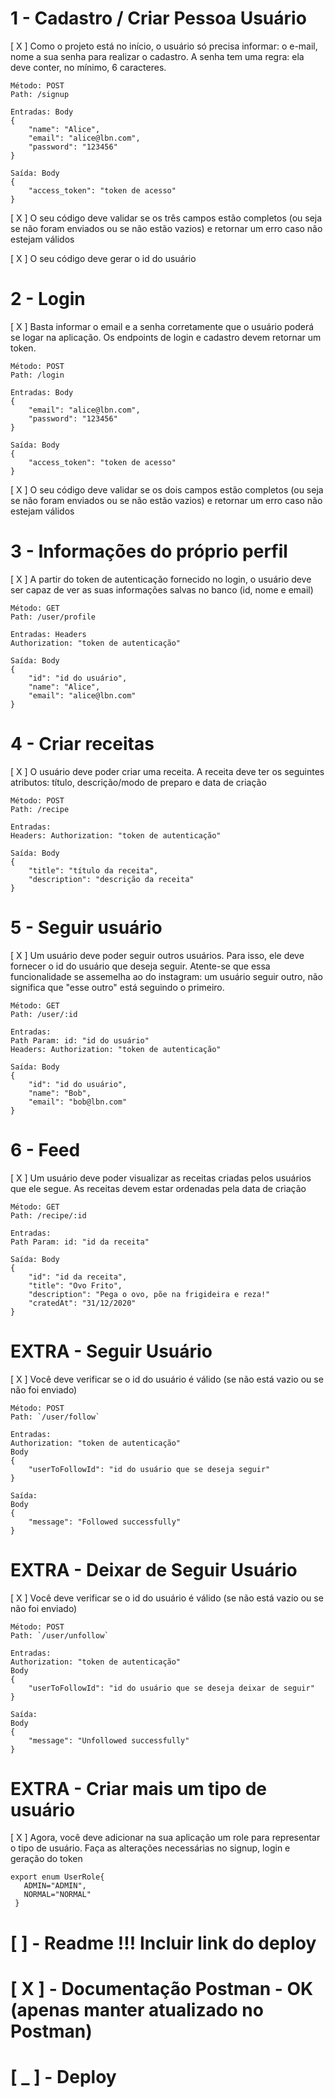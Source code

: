 # 1 - Cadastro / Criar Pessoa Usuário

[ X ] Como o projeto está no início, o usuário só precisa informar: o e-mail, nome a sua senha para realizar o cadastro. A senha tem uma regra: ela deve conter, no mínimo, 6 caracteres.

```
Método: POST
Path: /signup

Entradas: Body
{
	"name": "Alice",
	"email": "alice@lbn.com",
	"password": "123456"
}

Saída: Body
{
	"access_token": "token de acesso"
}
```
[ X ] O seu código deve validar se os três campos estão completos (ou seja se não foram enviados ou se não estão vazios) e retornar um erro caso não estejam válidos

[ X ] O seu código deve gerar o id do usuário


# 2 - Login

[ X ] Basta informar o email e a senha corretamente que o usuário poderá se logar na aplicação. Os endpoints de login e cadastro devem retornar um token.

```
Método: POST
Path: /login

Entradas: Body
{
	"email": "alice@lbn.com",
	"password": "123456"
}

Saída: Body
{
	"access_token": "token de acesso"
}
```
[ X ] O seu código deve validar se os dois campos estão completos (ou seja se não foram enviados ou se não estão vazios) e retornar um erro caso não estejam válidos

# 3 - Informações do próprio perfil

[ X ] A partir do token de autenticação fornecido no login, o usuário deve ser capaz de ver as suas informações salvas no banco (id, nome e email)

```
Método: GET
Path: /user/profile

Entradas: Headers
Authorization: "token de autenticação"

Saída: Body
{
	"id": "id do usuário",
	"name": "Alice",
	"email": "alice@lbn.com"
}
```
# 4 - Criar receitas
    
[ X ] O usuário deve poder criar uma receita. A receita deve ter os seguintes atributos: título, descrição/modo de preparo e data de criação

```
Método: POST
Path: /recipe

Entradas:
Headers: Authorization: "token de autenticação"

Saída: Body
{
	"title": "título da receita",
	"description": "descrição da receita"
}
```

# 5 - Seguir usuário

[ X ] Um usuário deve poder seguir outros usuários. Para isso, ele deve fornecer o id do usuário que deseja seguir. Atente-se que essa funcionalidade se assemelha ao do instagram: um usuário seguir outro, não significa que "esse outro" está seguindo o primeiro.


```
Método: GET
Path: /user/:id

Entradas:
Path Param: id: "id do usuário"
Headers: Authorization: "token de autenticação"

Saída: Body
{
	"id": "id do usuário",
	"name": "Bob",
	"email": "bob@lbn.com"
}
```

# 6 - Feed

[ X ] Um usuário deve poder visualizar as receitas criadas pelos usuários que ele segue. As receitas devem estar ordenadas pela data de criação

```
Método: GET
Path: /recipe/:id

Entradas:
Path Param: id: "id da receita"

Saída: Body
{
	"id": "id da receita",
	"title": "Ovo Frito",
	"description": "Pega o ovo, põe na frigideira e reza!"
	"cratedAt": "31/12/2020"
}
```
# EXTRA - Seguir Usuário

[ X ] Você deve verificar se o id do usuário é válido (se não está vazio ou se não foi enviado)

```
Método: POST
Path: `/user/follow`

Entradas:
Authorization: "token de autenticação"
Body
{
	"userToFollowId": "id do usuário que se deseja seguir"
}

Saída:
Body
{
	"message": "Followed successfully"
}

```

# EXTRA - Deixar de Seguir Usuário

[ X ] Você deve verificar se o id do usuário é válido (se não está vazio ou se não foi enviado)

```
Método: POST
Path: `/user/unfollow`

Entradas:
Authorization: "token de autenticação"
Body
{
	"userToFollowId": "id do usuário que se deseja deixar de seguir"
}

Saída:
Body
{
	"message": "Unfollowed successfully"
}

```

# EXTRA - Criar mais um tipo de usuário

[ X ] Agora, você deve adicionar na sua aplicação um role para representar o tipo de usuário. Faça as alterações necessárias no signup, login e geração do token

```
export enum UserRole{
   ADMIN="ADMIN",
   NORMAL="NORMAL"
 }
```

# [  ] - Readme  !!! Incluir link do deploy

# [ X ] - Documentação Postman - OK (apenas manter atualizado no Postman)

# [ _ ] - Deploy